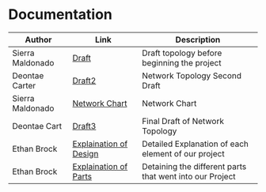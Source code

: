 # Documentation
| Author        |Link           |Description  |
| ------------- |-------------| -----|
| Sierra Maldonado | [Draft](https://github.com/IronCloudSecurity/Documentation/blob/main/Draft%201.drawio) | Draft topology before beginning the project |
| Deontae  Carter     | [Draft2 ](https://github.com/IronCloudSecurity/Documentation/blob/main/Network.png)    |   Network Topology Second Draft   |
| Sierra Maldonado | [Network Chart](https://github.com/IronCloudSecurity/Documentation/blob/main/Network%20Chart.png) | Network Chart |
| Deontae Cart | [Draft3](https://github.com/IronCloudSecurity/Documentation/blob/main/Network%20Top%203.png) | Final Draft of Network Topology |
| Ethan Brock | [Explaination of Design](https://github.com/IronCloudSecurity/Documentation/blob/main/Explanation%20of%20Design.pdf) | Detailed Explanation of each element of our project |
| Ethan Brock | [Explaination of Parts](https://github.com/IronCloudSecurity/Documentation/blob/main/Written%20Explanations.pdf) | Detaining the different parts that went into our Project |
